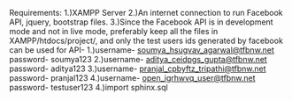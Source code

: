 Requirements:
1.)XAMPP Server
2.)An internet connection to run Facebook API, jquery, bootstrap files.
3.)Since the Facebook API is in development mode and not in live mode, preferably keep all the files in XAMPP/htdocs/project/, and
   only the test users ids generated by facebook can be used for API-
   1.)username- soumya_hsugvav_agarwal@tfbnw.net password- soumya123
   2.)username- aditya_ceidpgs_gupta@tfbnw.net password- aditya123
   3.)username- pranjal_cpbyftz_tripathi@tfbnw.net password- pranjal123
   4.)username- open_igrhwvq_user@tfbnw.net password- testuser123
4.)import sphinx.sql
